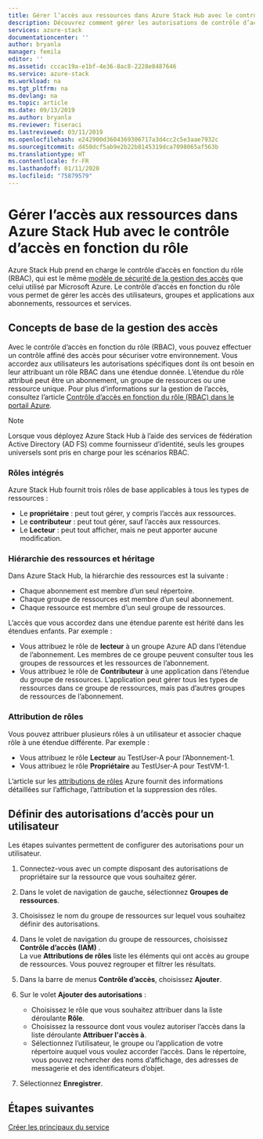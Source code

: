 ```yaml
---
title: Gérer l’accès aux ressources dans Azure Stack Hub avec le contrôle d’accès en fonction du rôle | Microsoft Docs
description: Découvrez comment gérer les autorisations de contrôle d’accès en fonction du rôle (RBAC) en tant qu’administrateur ou abonné dans Azure Stack Hub.
services: azure-stack
documentationcenter: ''
author: bryanla
manager: femila
editor: ''
ms.assetid: cccac19a-e1bf-4e36-8ac8-2228e8487646
ms.service: azure-stack
ms.workload: na
ms.tgt_pltfrm: na
ms.devlang: na
ms.topic: article
ms.date: 09/13/2019
ms.author: bryanla
ms.reviewer: fiseraci
ms.lastreviewed: 03/11/2019
ms.openlocfilehash: e242900d3604369306717a3d4cc2c5e3aae7932c
ms.sourcegitcommit: d450dcf5ab9e2b22b8145319dca7098065af563b
ms.translationtype: HT
ms.contentlocale: fr-FR
ms.lasthandoff: 01/11/2020
ms.locfileid: "75879579"
---
```

# <a name="manage-access-to-resources-in-azure-stack-hub-with-role-based-access-control"></a>Gérer l’accès aux ressources dans Azure Stack Hub avec le contrôle d’accès en fonction du rôle

Azure Stack Hub prend en charge le contrôle d’accès en fonction du rôle (RBAC), qui est le même [modèle de sécurité de la gestion des accès](/azure/role-based-access-control/overview) que celui utilisé par Microsoft Azure. Le contrôle d’accès en fonction du rôle vous permet de gérer les accès des utilisateurs, groupes et applications aux abonnements, ressources et services.

## <a name="basics-of-access-management"></a>Concepts de base de la gestion des accès

Avec le contrôle d’accès en fonction du rôle (RBAC), vous pouvez effectuer un contrôle affiné des accès pour sécuriser votre environnement. Vous accordez aux utilisateurs les autorisations spécifiques dont ils ont besoin en leur attribuant un rôle RBAC dans une étendue donnée. L’étendue du rôle attribué peut être un abonnement, un groupe de ressources ou une ressource unique. Pour plus d’informations sur la gestion de l’accès, consultez l’article [Contrôle d’accès en fonction du rôle (RBAC) dans le portail Azure](/azure/role-based-access-control/overview).

> [!NOTE]
> Lorsque vous déployez Azure Stack Hub à l’aide des services de fédération Active Directory (AD FS) comme fournisseur d’identité, seuls les groupes universels sont pris en charge pour les scénarios RBAC.

### <a name="built-in-roles"></a>Rôles intégrés

Azure Stack Hub fournit trois rôles de base applicables à tous les types de ressources :

* Le **propriétaire** : peut tout gérer, y compris l’accès aux ressources.
* Le **contributeur** : peut tout gérer, sauf l’accès aux ressources.
* Le **Lecteur** : peut tout afficher, mais ne peut apporter aucune modification.

### <a name="resource-hierarchy-and-inheritance"></a>Hiérarchie des ressources et héritage

Dans Azure Stack Hub, la hiérarchie des ressources est la suivante :

* Chaque abonnement est membre d’un seul répertoire.
* Chaque groupe de ressources est membre d’un seul abonnement.
* Chaque ressource est membre d’un seul groupe de ressources.

L’accès que vous accordez dans une étendue parente est hérité dans les étendues enfants. Par exemple :

* Vous attribuez le rôle de **lecteur** à un groupe Azure AD dans l’étendue de l’abonnement. Les membres de ce groupe peuvent consulter tous les groupes de ressources et les ressources de l’abonnement.
* Vous attribuez le rôle de **Contributeur** à une application dans l’étendue du groupe de ressources. L’application peut gérer tous les types de ressources dans ce groupe de ressources, mais pas d’autres groupes de ressources de l’abonnement.

### <a name="assigning-roles"></a>Attribution de rôles

Vous pouvez attribuer plusieurs rôles à un utilisateur et associer chaque rôle à une étendue différente. Par exemple :

* Vous attribuez le rôle **Lecteur** au TestUser-A pour l’Abonnement-1.
* Vous attribuez le rôle **Propriétaire** au TestUser-A pour TestVM-1.

L’article sur les [attributions de rôles](/azure/role-based-access-control/role-assignments-portal) Azure fournit des informations détaillées sur l’affichage, l’attribution et la suppression des rôles.

## <a name="set-access-permissions-for-a-user"></a>Définir des autorisations d’accès pour un utilisateur

Les étapes suivantes permettent de configurer des autorisations pour un utilisateur.

1. Connectez-vous avec un compte disposant des autorisations de propriétaire sur la ressource que vous souhaitez gérer.
2. Dans le volet de navigation de gauche, sélectionnez **Groupes de ressources**.
3. Choisissez le nom du groupe de ressources sur lequel vous souhaitez définir des autorisations.
4. Dans le volet de navigation du groupe de ressources, choisissez **Contrôle d’accès (IAM)** .<BR> La vue **Attributions de rôles** liste les éléments qui ont accès au groupe de ressources. Vous pouvez regrouper et filtrer les résultats.
5. Dans la barre de menus **Contrôle d’accès**, choisissez **Ajouter**.
6. Sur le volet **Ajouter des autorisations** :

   * Choisissez le rôle que vous souhaitez attribuer dans la liste déroulante **Rôle**.
   * Choisissez la ressource dont vous voulez autoriser l’accès dans la liste déroulante **Attribuer l'accès à**.
   * Sélectionnez l’utilisateur, le groupe ou l’application de votre répertoire auquel vous voulez accorder l’accès. Dans le répertoire, vous pouvez rechercher des noms d’affichage, des adresses de messagerie et des identificateurs d’objet.

7. Sélectionnez **Enregistrer**.

## <a name="next-steps"></a>Étapes suivantes

[Créer les principaux du service](../operator/azure-stack-create-service-principals.md)
